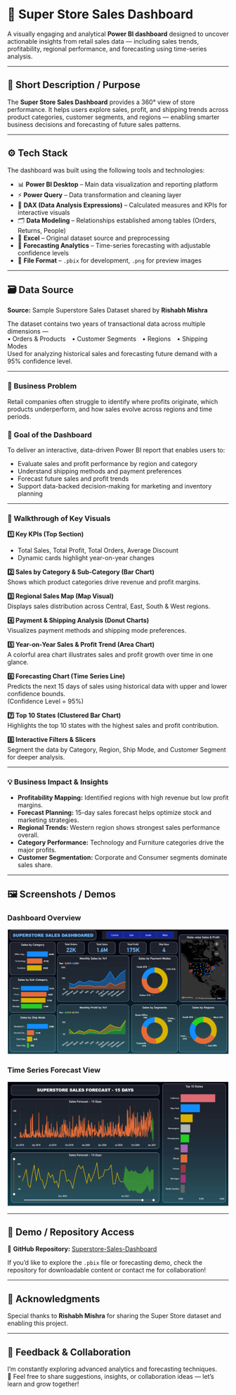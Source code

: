 # 🏪 Super Store Sales Dashboard  

A visually engaging and analytical **Power BI dashboard** designed to uncover actionable insights from retail sales data — including sales trends, profitability, regional performance, and forecasting using time-series analysis.  

---

## 🧭 Short Description / Purpose  

The **Super Store Sales Dashboard** provides a 360° view of store performance. It helps users explore sales, profit, and shipping trends across product categories, customer segments, and regions — enabling smarter business decisions and forecasting of future sales patterns.  

---

## ⚙️ Tech Stack  

The dashboard was built using the following tools and technologies:  

- 📊 **Power BI Desktop** – Main data visualization and reporting platform  
- ⚡ **Power Query** – Data transformation and cleaning layer  
- 🧠 **DAX (Data Analysis Expressions)** – Calculated measures and KPIs for interactive visuals  
- 🗂️ **Data Modeling** – Relationships established among tables (Orders, Returns, People)  
- 🧾 **Excel** – Original dataset source and preprocessing  
- 🔮 **Forecasting Analytics** – Time-series forecasting with adjustable confidence levels  
- 📁 **File Format** – `.pbix` for development, `.png` for preview images  

---

## 🗃️ Data Source  

**Source:** Sample Superstore Sales Dataset shared by **Rishabh Mishra**  

The dataset contains two years of transactional data across multiple dimensions —  
• Orders & Products • Customer Segments • Regions • Shipping Modes  
Used for analyzing historical sales and forecasting future demand with a 95% confidence level.  

---

### 🧩 Business Problem  
Retail companies often struggle to identify where profits originate, which products underperform, and how sales evolve across regions and time periods.  

### 🎯 Goal of the Dashboard  
To deliver an interactive, data-driven Power BI report that enables users to:  
- Evaluate sales and profit performance by region and category  
- Understand shipping methods and payment preferences  
- Forecast future sales and profit trends  
- Support data-backed decision-making for marketing and inventory planning  

---

### 🧭 Walkthrough of Key Visuals  

**1️⃣ Key KPIs (Top Section)**  
- Total Sales, Total Profit, Total Orders, Average Discount  
- Dynamic cards highlight year-on-year changes  

**2️⃣ Sales by Category & Sub-Category (Bar Chart)**  
Shows which product categories drive revenue and profit margins.  

**3️⃣ Regional Sales Map (Map Visual)**  
Displays sales distribution across Central, East, South & West regions.  

**4️⃣ Payment & Shipping Analysis (Donut Charts)**  
Visualizes payment methods and shipping mode preferences.  

**5️⃣ Year-on-Year Sales & Profit Trend (Area Chart)**  
A colorful area chart illustrates sales and profit growth over time in one glance.  

**6️⃣ Forecasting Chart (Time Series Line)**  
Predicts the next 15 days of sales using historical data with upper and lower confidence bounds.  
(Confidence Level = 95%)  

**7️⃣ Top 10 States (Clustered Bar Chart)**  
Highlights the top 10 states with the highest sales and profit contribution.  

**8️⃣ Interactive Filters & Slicers**  
Segment the data by Category, Region, Ship Mode, and Customer Segment for deeper analysis.  

---

### 💡 Business Impact & Insights  

- **Profitability Mapping:** Identified regions with high revenue but low profit margins.  
- **Forecast Planning:** 15-day sales forecast helps optimize stock and marketing strategies.  
- **Regional Trends:** Western region shows strongest sales performance overall.  
- **Category Performance:** Technology and Furniture categories drive the major profits.  
- **Customer Segmentation:** Corporate and Consumer segments dominate sales share.  

---

## 🖼️ Screenshots / Demos  

### Dashboard Overview  
![Dashboard Overview](https://github.com/Data-Aqeel/Superstore-Sales-Dashboard/blob/main/Snapshot%20of%20main%20Dashboard.png)
### Time Series Forecast View  
![Forecasting View](https://github.com/Data-Aqeel/Superstore-Sales-Dashboard/blob/main/Snapshot%20of%20Time%20Series%20Analysis.png)

---

## 🚀 Demo / Repository Access  

🔗 **GitHub Repository:** [Superstore-Sales-Dashboard](https://github.com/Data-Aqeel/Superstore-Sales-Dashboard)  

If you’d like to explore the `.pbix` file or forecasting demo, check the repository for downloadable content or contact me for collaboration!  

---

## 🙏 Acknowledgments  

Special thanks to **Rishabh Mishra** for sharing the Super Store dataset and enabling this project.  

---

## 💬 Feedback & Collaboration  

I’m constantly exploring advanced analytics and forecasting techniques.  
💌 Feel free to share suggestions, insights, or collaboration ideas — let’s learn and grow together!  
